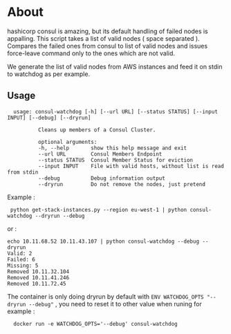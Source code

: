 # About

hashicorp consul is amazing, but its default handling of failed nodes is appalling.
This script takes a list of valid nodes ( space separated ).
Compares the failed ones from consul to list of valid nodes and issues force-leave command only to the ones which are not valid.

We generate the list of valid nodes from AWS instances and feed it on stdin to watchdog as per example.


## Usage

      usage: consul-watchdog [-h] [--url URL] [--status STATUS] [--input INPUT] [--debug] [--dryrun]

              Cleans up members of a Consul Cluster.

              optional arguments:
              -h, --help       show this help message and exit
              --url URL        Consul Members Endpoint
              --status STATUS  Consul Member Status for eviction
              --input INPUT    File with valid hosts, without list is read from stdin
              --debug          Debug information output
              --dryrun         Do not remove the nodes, just pretend






Example : 

     python get-stack-instances.py --region eu-west-1 | python consul-watchdog --dryrun --debug


or : 

    echo 10.11.68.52 10.11.43.107 | python consul-watchdog --debug --dryrun
    Valid: 2
    Failed: 6
    Missing: 5
    Removed 10.11.32.104
    Removed 10.11.41.246
    Removed 10.11.72.45


The container is only doing dryrun by default with ```ENV WATCHDOG_OPTS "--dryrun --debug"``` , you need to reset it to other value when runing for example : 

      docker run -e WATCHDOG_OPTS='--debug' consul-watchdog
